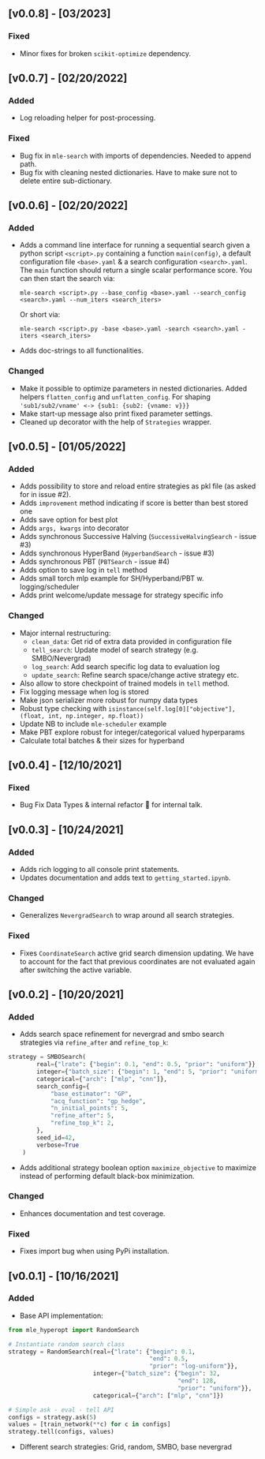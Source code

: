 ## [v0.0.8] - [03/2023]

### Fixed
- Minor fixes for broken `scikit-optimize` dependency.

## [v0.0.7] - [02/20/2022]

### Added
- Log reloading helper for post-processing.

### Fixed
- Bug fix in `mle-search` with imports of dependencies. Needed to append path.
- Bug fix with cleaning nested dictionaries. Have to make sure not to delete entire sub-dictionary.

## [v0.0.6] - [02/20/2022]
### Added

- Adds a command line interface for running a sequential search given a python script `<script>.py` containing a function `main(config)`, a default configuration file `<base>.yaml` & a search configuration `<search>.yaml`. The `main` function should return a single scalar performance score. You can then start the search via:

  ```
  mle-search <script>.py --base_config <base>.yaml --search_config <search>.yaml --num_iters <search_iters>
  ```
  Or short via:
  ```
  mle-search <script>.py -base <base>.yaml -search <search>.yaml -iters <search_iters>
  ```
- Adds doc-strings to all functionalities.
### Changed

- Make it possible to optimize parameters in nested dictionaries. Added helpers `flatten_config` and `unflatten_config`. For shaping `'sub1/sub2/vname' <-> {sub1: {sub2: {vname: v}}}`
- Make start-up message also print fixed parameter settings.
- Cleaned up decorator with the help of `Strategies` wrapper.

## [v0.0.5] - [01/05/2022]

### Added

- Adds possibility to store and reload entire strategies as pkl file (as asked for in issue #2).
- Adds `improvement` method indicating if score is better than best stored one
- Adds save option for best plot
- Adds `args, kwargs` into decorator
- Adds synchronous Successive Halving (`SuccessiveHalvingSearch` - issue #3)
- Adds synchronous HyperBand (`HyperbandSearch` - issue #3)
- Adds synchronous PBT (`PBTSearch` - issue #4)
- Adds option to save log in `tell` method
- Adds small torch mlp example for SH/Hyperband/PBT w. logging/scheduler
- Adds print welcome/update message for strategy specific info

### Changed
- Major internal restructuring:
  - `clean_data`: Get rid of extra data provided in configuration file
  - `tell_search`: Update model of search strategy (e.g. SMBO/Nevergrad)
  - `log_search`: Add search specific log data to evaluation log
  - `update_search`: Refine search space/change active strategy etc.
- Also allow to store checkpoint of trained models in `tell` method.
- Fix logging message when log is stored
- Make json serializer more robust for numpy data types
- Robust type checking with `isinstance(self.log[0]["objective"], (float, int, np.integer, np.float))`
- Update NB to include `mle-scheduler` example
- Make PBT explore robust for integer/categorical valued hyperparams
- Calculate total batches & their sizes for hyperband

## [v0.0.4] - [12/10/2021]

### Fixed
- Bug Fix Data Types & internal refactor 🔺 for internal talk.

## [v0.0.3] - [10/24/2021]

### Added
- Adds rich logging to all console print statements.
- Updates documentation and adds text to `getting_started.ipynb`.

### Changed
- Generalizes `NevergradSearch` to wrap around all search strategies.

### Fixed
- Fixes `CoordinateSearch` active grid search dimension updating. We have to account for the fact that previous coordinates are not evaluated again after switching the active variable.

## [v0.0.2] - [10/20/2021]

### Added
- Adds search space refinement for nevergrad and smbo search strategies via `refine_after` and `refine_top_k`:

```python
strategy = SMBOSearch(
        real={"lrate": {"begin": 0.1, "end": 0.5, "prior": "uniform"}},
        integer={"batch_size": {"begin": 1, "end": 5, "prior": "uniform"}},
        categorical={"arch": ["mlp", "cnn"]},
        search_config={
            "base_estimator": "GP",
            "acq_function": "gp_hedge",
            "n_initial_points": 5,
            "refine_after": 5,
            "refine_top_k": 2,
        },
        seed_id=42,
        verbose=True
    )
```
- Adds additional strategy boolean option `maximize_objective` to maximize instead of performing default black-box minimization.

### Changed
- Enhances documentation and test coverage.

### Fixed
- Fixes import bug when using PyPi installation.


## [v0.0.1] - [10/16/2021]

### Added
- Base API implementation:

```python
from mle_hyperopt import RandomSearch

# Instantiate random search class
strategy = RandomSearch(real={"lrate": {"begin": 0.1,
                                        "end": 0.5,
                                        "prior": "log-uniform"}},
                        integer={"batch_size": {"begin": 32,
                                                "end": 128,
                                                "prior": "uniform"}},
                        categorical={"arch": ["mlp", "cnn"]})

# Simple ask - eval - tell API
configs = strategy.ask(5)
values = [train_network(**c) for c in configs]
strategy.tell(configs, values)
```

- Different search strategies: Grid, random, SMBO, base nevergrad
